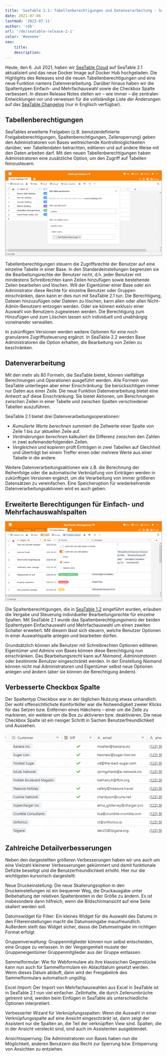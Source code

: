 ```yaml
---
title: 'SeaTable 2.1: Tabellenberechtigungen und Datenverarbeitung - SeaTable'
date: 2021-07-06
lastmod: '2023-07-11'
author: 'rdb'
url: '/de/seatable-release-2-1'
color: '#eeeeee'
seo:
    title:
    description:
---
```


Heute, den 6. Juli 2021, haben wir [SeaTable Cloud](https://cloud.seatable.io) auf SeaTable 2.1 aktualisiert und das neue Docker Image auf Docker Hub hochgeladen. Die Highlights des Releases sind die neuen Tabellenberechtigungen und eine neue Funktion namens Datenverarbeitung. Darüber hinaus haben wir die Spaltentypen Einfach- und Mehrfachauswahl sowie die Checkbox Spalte verbessert. In diesen Release Notes stellen wir – wie immer – die zentralen Entwicklungen vor und verweisen für die vollständige Liste der Änderungen auf das [SeaTable Changelog](https://seatable.io/docs/changelog/version-2-1/) (nur in Englisch verfügbar).

## Tabellenberechtigungen

SeaTables erweiterte Freigaben (z.B. benutzerdefinierte Freigabeberechtigungen, Spaltenberechtigungen, Zeilensperrung) geben den Administratoren von Bases weitreichende Kontrollmöglichkeiten darüber, wer Tabellendaten betrachten, editieren und auf andere Weise mit den Daten arbeiten darf. Mit den neuen Tabellenberechtigungen haben Administratoren eine zusätzliche Option, um den Zugriff auf Tabellen feinzusteuern.

![SeaTable 2.1: Table permissions](images/TablePermissions.png)

Tabellenberechtigungen steuern die Zugriffsrechte der Benutzer auf eine einzelne Tabelle in einer Base. In den Standardeinstellungen begrenzen sie die Bearbeitungsrechte der Benutzer nicht, d.h. jeder Benutzer mit mindestens Schreibrechten kann Zeilen hinzufügen sowie bestehende Zeilen bearbeiten und löschen. Will der Eigentümer einer Base oder ein Administrator diese Rechte für einzelne Benutzer oder Gruppen einschränken, dann kann er dies nun mit SeaTable 2.1 tun. Die Berechtigung, Dateien hinzuzufügen oder Dateien zu löschen, kann allen oder allen Nicht-Admin-Benutzern entzogen werden. Oder sie können exklusiv einer Auswahl von Benutzern zugewiesen werden. Die Berechtigung zum Hinzufügen und zum Löschen lassen sich individuell und unabhängig voneinander verwalten.

In zukünftigen Versionen werden weitere Optionen für eine noch granularere Zugriffssteuerung ergänzt. In SeaTable 2.2 werden Base Administratoren die Option erhalten, die Bearbeitung von Zeilen zu beschränken.

## Datenverarbeitung

Mit den mehr als 80 Formeln, die SeaTable bietet, können vielfältige Berechnungen und Operationen ausgeführt werden. Alle Formeln von SeaTable unterliegen aber einer Einschränkung: Sie berücksichtigen immer nur Daten aus einer Zeile. Die neue Funktion Datenverarbeitung bietet eine Antwort auf diese Einschränkung: Sie bietet Aktionen, um Berechnungen zwischen Zeilen in einer Tabelle und zwischen Spalten verschiedener Tabellen auszuführen.

SeaTable 2.1 bietet drei Datenverarbeitungsoperationen:

- _Kumulierte Werte berechnen_ summiert die Zellwerte einer Spalte von Zeile 1 bis zur aktuellen Zeile auf.
- _Veränderungen berechnen_ kalkuliert die Differenz zwischen den Zahlen in zwei aufeinanderfolgenden Zeilen.
- _Vergleichen und kopieren_ prüft Einträgen in zwei Tabellen auf Gleichheit und überträgt bei einem Treffer einen oder mehrere Werte aus einer Tabelle in die andere.

Weitere Datenverarbeitungsaktionen wie z.B. die Berechnung der Reihenfolge oder die automatische Verknüpfung von Einträgen werden in zukünftigen Versionen ergänzt, um die Verarbeitung von immer größeren Datensätzen zu vereinfachen. Eine Speicheroption für wiederkehrende Datenverarbeitungsaktionen wird es auch geben.

## Erweiterte Berechtigungen für Einfach- und Mehrfachauswahlspalten

![SeaTable 2.1: Advanced permissions for single and multiple select columns](images/Advanced-column-permissions.png)

Die Spaltenberechtigungen, die in [SeaTable 1.2](https://seatable.io/en/seatable-release-1-2/) eingeführt wurden, erlauben die Vergabe und Steuerung individueller Bearbeitungsrechte für einzelne Spalten. Mit SeaTable 2.1 wurde das Spaltenberechtigungsmenü der beiden Spaltentypen Einfachauswahl und Mehrfachauswahl um einen zweiten Schalter erweitert. Mit diesem lässt sich steuern, welche Benutzer Optionen in einer Auswahlspalte anlegen und bearbeiten dürfen.

Grundsätzlich können alle Benutzer mit Schreibrechten Optionen editieren. Eigentümer und Admins von Bases können diese Berechtigung nun einschränken. Das Bearbeitungsrecht kann auf _Niemand_, _Administratoren_ oder _bestimmte Benutzer_ eingeschränkt werden. In der Einstellung _Niemand_ können nicht mal Administratoren und Eigentümer selbst neue Optionen anlegen und ändern (aber sie können die Berechtigung ändern).

## Verbesserte Checkbox Spalte

Der Spaltentyp Checkbox war in der täglichen Nutzung etwas unhandlich. Der wohl offensichtlichste Komfortkiller war die Notwendigkeit zweier Klicks für das Setzen bzw. Entfernen eines Häkchens – einer um die Zelle zu markieren, ein weiterer um die Box zu aktivieren bzw. deaktivieren. Die neue Checkbox Spalte ist ein riesiger Schritt in Sachen Benutzerfreundlichkeit und Aussehen.

![SeaTable 2.1: Improved checkbox column](cf832ed6ec4f5a75c69d663818552e94ec9b7cb1.gif)

## Zahlreiche Detailverbesserungen

Neben den dargestellten größeren Verbesserungen haben wir uns auch um eine Vielzahl kleinerer Verbesserungen gekümmert und damit funktionale Defizite beseitigt und die Benutzerfreundlichkeit erhöht. Hier nur die wichtigsten kursorisch dargestellt:

Neue Druckeinstellung: Die neue Skalierungsoption in den Druckeinstellungen ist ein bequemer Weg, die Druckausgabe unter Beibehaltung der relativen Spaltenbreiten in der Größe zu ändern. Es ist insbesondere dann hilfreich, wenn die Bildschirmansicht auf eine Seite skaliert werden soll.

Datumswidget für Filter: Ein kleines Widget für die Auswahl des Datums in den Filtereinstellungen macht die Datumseingabe mausfreundlich. Außerdem stellt das Widget sicher, dasss die Datumseingabe im richtigen Format erfolgt.

Gruppenverwaltung: Gruppenmitglieder können nun selbst entscheiden, eine Gruppe zu verlassen. In der Vergangenheit musste der Gruppeneigentümer Gruppenmitglieder aus der Gruppe entlassen.

Sammelformular: Wie für Webformulare als ihre klassischen Gegenstücke kann nun auch für Sammelformulare ein Ablaufdatum gesetzt werden. Wenn dieses Datum abläuft, dann wird der Freigabelink des Sammelformulars automatisch ungültig.

Excel Import: Der Import von Mehrfachauswahlen aus Excel in SeaTable ist in SeaTable 2.1 nun viel einfacher. Zellinhalte, die durch Zeilenumbrüche getrennt sind, werden beim Einfügen in SeaTable als unterschiedliche Optionen interpretiert.

Verbesserter Wizard für Verknüpfungsspalten: Wenn die Auswahl in einer Verknüpfungsspalte auf eine Ansicht eingeschränkt ist, dann zeigt der Assistent nur die Spalten an, die Teil der verknüpften View sind. Spalten, die in der Ansicht versteckt sind, sind auch im Assistenten ausgeblendet.

Ansichtssperrung: Die Administratoren von Bases haben nun die Möglichkeit, anderen Benutzern das Recht zur Sperrung bzw. Entsperrung von Ansichten zu entziehen.
